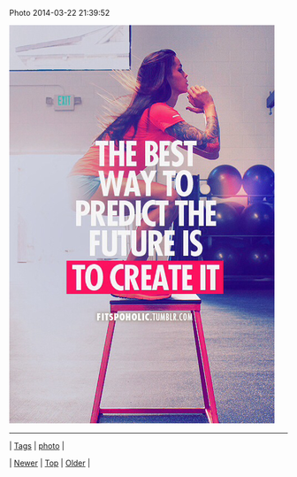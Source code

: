 <!--
title: Photo 2014-03-22 21
date: 2020-06-28T15:27:00.273Z
tags: photo
-->


Photo 2014-03-22 21:39:52

![](80397375558-0.jpg)

<!--BOTTOM-POST-NAVIGATION-->
---

| [Tags](tags.md) | [photo](tag-photo.md) |

| [Newer](80394231897.md) | [Top](index.md) | [Older](80397878387.md) |